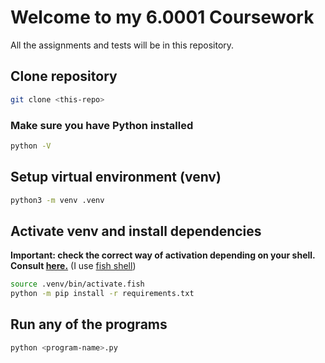 # Welcome to my 6.0001 Coursework

All the assignments and tests will be in this repository.

## Clone repository

```sh
git clone <this-repo>
```

### Make sure you have Python installed

```sh
python -V
```

## Setup virtual environment (venv)

```sh
python3 -m venv .venv
```

## Activate venv and install dependencies

**Important: check the correct way of activation depending on your shell. Consult [here.](https://docs.python.org/3/tutorial/venv.html#creating-virtual-environments)** (I use [fish shell](https://fishshell.com/))

```sh
source .venv/bin/activate.fish
python -m pip install -r requirements.txt
```

## Run any of the programs

```sh
python <program-name>.py
```
